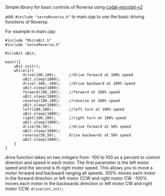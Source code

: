 Simple library for basic controls of Roversa using [codal-microbit-v2](https://github.com/lancaster-university/microbit-v2-samples)

add:
`#include "servoRoversa.h"`
to main.cpp to use the basic driving functions of Roversa.

For example in main.cpp:
```
#include "MicroBit.h"
#include "servoRoversa.h"

MicroBit uBit;

main(){
    uBit.init();
    while(1){
        drive(100,100);      //drive forward at 100% speed
        uBit.sleep(1000);
        drive(-100,-100);    //drive backward at 100% speed
        uBit.sleep(1000);
        forward(100,100);    //forward at 100% speed
        uBit.sleep(1000);
        reverse(100,100);    //reverse at 100% speed
        uBit.sleep(1000);
        left(100,100);       //left turn at 100% speed
        uBit.sleep(1000);
        right(100,100);      //right turn at 100% speed
        uBit.sleep(1000);
        drive(50,50);        //drive forward at 50% speed
        uBit.sleep(1000);
        reverse(50,50);      drive backwards at 50% speed
        uBit.sleep(1000);
    }
}
```
drive function takes on two integers from -100 to 100 as a percent to control direction and speed in each motor. The first parameter is the left motor speed and the second is th right motor speed. This allows you to move a motor forward and backward ranging all speeds. 100% moves each motor in the forward direction or left motor CCW and right motor CW. -100% moves each motor in the backwards direction or left motor CW and right motor CCW.
`drive(int,int);`

